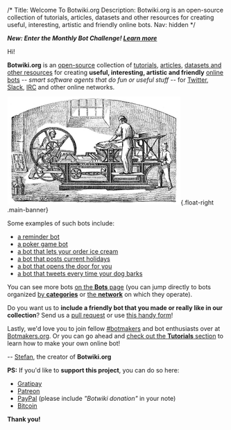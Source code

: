 /*
Title: Welcome To Botwiki.org
Description: Botwiki.org is an open-source collection of tutorials, articles, datasets and other resources for creating useful, interesting, artistic and friendly online bots.
Nav: hidden
*/

***New: Enter the Monthly Bot Challenge! [Learn more](/monthly-bot-challenge/)***

Hi!

**Botwiki.org** is an [open-source](https://github.com/botwiki/botwiki.org) collection of [tutorials](tutorials/), [articles](articles/), [datasets and other resources](resources/) for creating **useful, interesting, artistic and friendly** [online bots](bots/) -- *smart software agents that do fun or useful stuff* -- for [Twitter](https://twitter.com/), [Slack](https://slack.com/), [IRC](https://en.wikipedia.org/wiki/Internet_Relay_Chat) and other online networks.

![Marinoni printing press](/content/images/illustrations/marinoni-printing-press.png){.float-right .main-banner}

Some examples of such bots include:

- [a reminder bot](bots/twitterbots/mnemosynetron)
- [a poker game bot](bots/slackbots/slack-poker-bot)
- [a bot that lets your order ice cream](bots/slackbots/large)
- [a bot that posts current holidays](bots/twitterbots/holidaybot4000)
- [a bot that opens the door for you](bots/slackbots/doorbell-server)
- [a bot that tweets every time your dog barks](bots/twitterbots/OliverBarkBark)

You can see more bots [on the **Bots** page](bots/) (you can jump directly to bots organized [ by **categories**](/bots/#browse-bots-by-categories) or [the **network**](/bots/#browse-bots-by-network) on which they operate).

Do you want us to **include a friendly bot that you made or really like in our collection**? Send us a [pull request](https://github.com/botwiki.org) or use [this handy form](https://botwiki.org/submit-your-bot)!

Lastly, we'd love you to join fellow [#botmakers](https://twitter.com/search?q=%23botmakers) and bot enthusiasts over at [Botmakers.org](https://botmakers.org/). Or you can go ahead and [check out the **Tutorials** section](tutorials/) to learn how to make your own online bot!

-- [Stefan](https://twitter.com/fourtonfish), the creator of **Botwiki.org**

**PS:** If you'd like to **support this project**, you can do so here:

- [Gratipay](https://gratipay.com/botwiki-org/)
- [Patreon](https://www.patreon.com/fourtonfish)
- [PayPal](https://www.paypal.me/stefanbohacek) (please include *"Botwiki donation"* in your note)
- [Bitcoin](bitcoin:15ncoocSHNVsvebH8JQnzeLuHTxzBNDoTa?amount=0.02&label=Botwiki)

**Thank you!**
